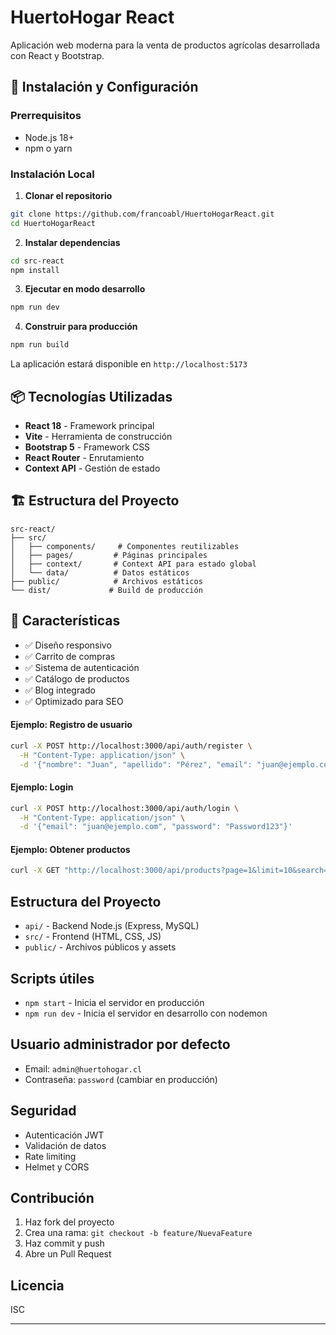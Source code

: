 # HuertoHogar React

Aplicación web moderna para la venta de productos agrícolas desarrollada con React y Bootstrap.

## 🚀 Instalación y Configuración

### Prerrequisitos
- Node.js 18+ 
- npm o yarn

### Instalación Local

1. **Clonar el repositorio**
```bash
git clone https://github.com/francoabl/HuertoHogarReact.git
cd HuertoHogarReact
```

2. **Instalar dependencias**
```bash
cd src-react
npm install
```

3. **Ejecutar en modo desarrollo**
```bash
npm run dev
```

4. **Construir para producción**
```bash
npm run build
```

La aplicación estará disponible en `http://localhost:5173`

## 📦 Tecnologías Utilizadas

- **React 18** - Framework principal
- **Vite** - Herramienta de construcción
- **Bootstrap 5** - Framework CSS
- **React Router** - Enrutamiento
- **Context API** - Gestión de estado

## 🏗️ Estructura del Proyecto

```
src-react/
├── src/
│   ├── components/     # Componentes reutilizables
│   ├── pages/         # Páginas principales
│   ├── context/       # Context API para estado global
│   └── data/          # Datos estáticos
├── public/            # Archivos estáticos
└── dist/             # Build de producción
```

## 📱 Características

- ✅ Diseño responsivo
- ✅ Carrito de compras
- ✅ Sistema de autenticación
- ✅ Catálogo de productos
- ✅ Blog integrado
- ✅ Optimizado para SEO



#### Ejemplo: Registro de usuario

```bash
curl -X POST http://localhost:3000/api/auth/register \
  -H "Content-Type: application/json" \
  -d '{"nombre": "Juan", "apellido": "Pérez", "email": "juan@ejemplo.com", "password": "Password123", "telefono": "555-0123"}'
```

#### Ejemplo: Login

```bash
curl -X POST http://localhost:3000/api/auth/login \
  -H "Content-Type: application/json" \
  -d '{"email": "juan@ejemplo.com", "password": "Password123"}'
```

#### Ejemplo: Obtener productos

```bash
curl -X GET "http://localhost:3000/api/products?page=1&limit=10&search=manzana"
```

## Estructura del Proyecto

- `api/` - Backend Node.js (Express, MySQL)
- `src/` - Frontend (HTML, CSS, JS)
- `public/` - Archivos públicos y assets

## Scripts útiles

- `npm start` - Inicia el servidor en producción
- `npm run dev` - Inicia el servidor en desarrollo con nodemon

## Usuario administrador por defecto

- Email: `admin@huertohogar.cl`
- Contraseña: `password` (cambiar en producción)

## Seguridad

- Autenticación JWT
- Validación de datos
- Rate limiting
- Helmet y CORS

## Contribución

1. Haz fork del proyecto
2. Crea una rama: `git checkout -b feature/NuevaFeature`
3. Haz commit y push
4. Abre un Pull Request

## Licencia

ISC

---
